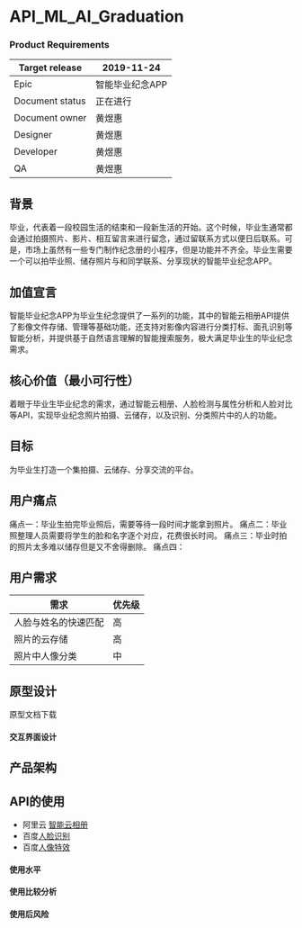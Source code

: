 # API_ML_AI_Graduation

### Product Requirements
|Target release|2019-11-24|
|---|---|
|Epic|智能毕业纪念APP|
|Document status|正在进行|
|Document owner|黄煜惠|
|Designer|黄煜惠|
|Developer|黄煜惠|
|QA|黄煜惠|

## 背景
毕业，代表着一段校园生活的结束和一段新生活的开始。这个时候，毕业生通常都会通过拍摄照片、影片、相互留言来进行留念，通过留联系方式以便日后联系。可是，市场上虽然有一些专门制作纪念册的小程序，但是功能并不齐全。毕业生需要一个可以拍毕业照、储存照片与和同学联系、分享现状的智能毕业纪念APP。

## 加值宣言
智能毕业纪念APP为毕业生纪念提供了一系列的功能，其中的智能云相册API提供了影像文件存储、管理等基础功能，还支持对影像内容进行分类打标、面孔识别等智能分析，并提供基于自然语言理解的智能搜索服务，极大满足毕业生的毕业纪念需求。

## 核心价值（最小可行性）
着眼于毕业生毕业纪念的需求，通过智能云相册、人脸检测与属性分析和人脸对比等API，实现毕业纪念照片拍摄、云储存，以及识别、分类照片中的人的功能。

## 目标
为毕业生打造一个集拍摄、云储存、分享交流的平台。

## 用户痛点

痛点一：毕业生拍完毕业照后，需要等待一段时间才能拿到照片。
痛点二：毕业照整理人员需要将学生的脸和名字逐个对应，花费很长时间。
痛点三：毕业时拍的照片太多难以储存但是又不舍得删除。
痛点四：

## 用户需求
|需求|优先级|
|---|---|
|人脸与姓名的快速匹配|高|
|照片的云存储|高|
|照片中人像分类|中|

## 原型设计
原型文档下载

#### 交互界面设计

## 产品架构

## API的使用
- 阿里云 [智能云相册](https://help.aliyun.com/document_detail/59902.html?spm=5176.10609282.905295.17.469838010yyDq4)
- 百度[人脸识别](https://ai.baidu.com/tech/face)
- 百度[人像特效](https://ai.baidu.com/tech/body/seg)

#### 使用水平

#### 使用比较分析

#### 使用后风险
